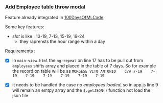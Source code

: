 ### Add Employee table throw modal

Feature already integrated in [100DaysOfMLCode](https://github.com/daval302/100DaysOfMLCode)

Some key features:

* *slot* is like : 13-19, 7-13, 15-19, 19-24
	* they raprensts the hour range within a day


Requirements :

* [X] in `main-view.html` the `ng-repeat` on line 17 has to be pull out from `employees` shifts array and placed in the table of 7 days. So for example the record on table will be as `MORGESE VITO ANTONIO	C/A	7-19	7-19	7-19	7-19	7-19	7-19	7-19`

* [X] it needs to be handled the case *no employees loaded*, so in app.js line 9 will remain an emtpy array and the `$.getJSON()` function not load the json file
